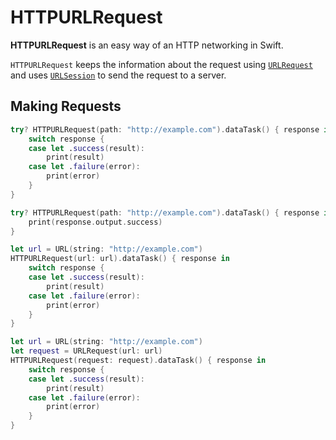 # HTTPURLRequest

**HTTPURLRequest** is an easy way of an HTTP networking in Swift.

`HTTPURLRequest` keeps the information about the request using [`URLRequest`](https://developer.apple.com/documentation/foundation/urlrequest) and uses [`URLSession`](https://developer.apple.com/documentation/foundation/urlsession) to send the request to a server.

## Making Requests
```swift
try? HTTPURLRequest(path: "http://example.com").dataTask() { response in
    switch response {
    case let .success(result):
        print(result)
    case let .failure(error):
        print(error)
    }
}

try? HTTPURLRequest(path: "http://example.com").dataTask() { response in
    print(response.output.success)
}

let url = URL(string: "http://example.com")
HTTPURLRequest(url: url).dataTask() { response in
    switch response {
    case let .success(result):
        print(result)
    case let .failure(error):
        print(error)
    }
}

let url = URL(string: "http://example.com")
let request = URLRequest(url: url)
HTTPURLRequest(request: request).dataTask() { response in
    switch response {
    case let .success(result):
        print(result)
    case let .failure(error):
        print(error)
    }
}
```
